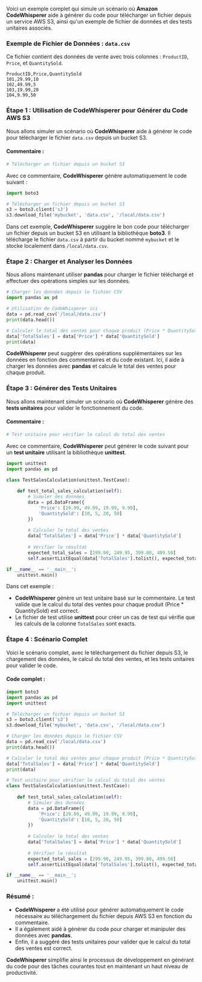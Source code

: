 Voici un exemple complet qui simule un scénario où **Amazon CodeWhisperer** aide à générer du code pour télécharger un fichier depuis un service AWS S3, ainsi qu'un exemple de fichier de données et des tests unitaires associés.

### **Exemple de Fichier de Données : `data.csv`**
Ce fichier contient des données de vente avec trois colonnes : `ProductID`, `Price`, et `QuantitySold`.

```csv
ProductID,Price,QuantitySold
101,29.99,10
102,49.99,5
103,19.99,20
104,9.99,50
```

### **Étape 1 : Utilisation de CodeWhisperer pour Générer du Code AWS S3**

Nous allons simuler un scénario où **CodeWhisperer** aide à générer le code pour télécharger le fichier `data.csv` depuis un bucket S3.

#### **Commentaire :**
```python
# Télécharger un fichier depuis un bucket S3
```

Avec ce commentaire, **CodeWhisperer** génère automatiquement le code suivant :

```python
import boto3

# Télécharger un fichier depuis un bucket S3
s3 = boto3.client('s3')
s3.download_file('mybucket', 'data.csv', '/local/data.csv')
```

Dans cet exemple, **CodeWhisperer** suggère le bon code pour télécharger un fichier depuis un bucket S3 en utilisant la bibliothèque **boto3**. Il télécharge le fichier `data.csv` à partir du bucket nommé `mybucket` et le stocke localement dans `/local/data.csv`.

### **Étape 2 : Charger et Analyser les Données**

Nous allons maintenant utiliser **pandas** pour charger le fichier téléchargé et effectuer des opérations simples sur les données.

```python
# Charger les données depuis le fichier CSV
import pandas as pd

# Utilisation de CodeWhisperer ici
data = pd.read_csv('/local/data.csv')
print(data.head())

# Calculer le total des ventes pour chaque produit (Price * QuantitySold)
data['TotalSales'] = data['Price'] * data['QuantitySold']
print(data)
```

**CodeWhisperer** peut suggérer des opérations supplémentaires sur les données en fonction des commentaires et du code existant. Ici, il aide à charger les données avec **pandas** et calcule le total des ventes pour chaque produit.

### **Étape 3 : Générer des Tests Unitaires**

Nous allons maintenant simuler un scénario où **CodeWhisperer** génère des **tests unitaires** pour valider le fonctionnement du code.

#### **Commentaire :**
```python
# Test unitaire pour vérifier le calcul du total des ventes
```

Avec ce commentaire, **CodeWhisperer** peut générer le code suivant pour un **test unitaire** utilisant la bibliothèque **unittest**.

```python
import unittest
import pandas as pd

class TestSalesCalculation(unittest.TestCase):
    
    def test_total_sales_calculation(self):
        # Simuler des données
        data = pd.DataFrame({
            'Price': [29.99, 49.99, 19.99, 9.99],
            'QuantitySold': [10, 5, 20, 50]
        })
        
        # Calculer le total des ventes
        data['TotalSales'] = data['Price'] * data['QuantitySold']
        
        # Vérifier le résultat
        expected_total_sales = [299.90, 249.95, 399.80, 499.50]
        self.assertListEqual(data['TotalSales'].tolist(), expected_total_sales)

if __name__ == '__main__':
    unittest.main()
```

Dans cet exemple :
- **CodeWhisperer** génère un test unitaire basé sur le commentaire. Le test valide que le calcul du total des ventes pour chaque produit (Price * QuantitySold) est correct.
- Le fichier de test utilise **unittest** pour créer un cas de test qui vérifie que les calculs de la colonne `TotalSales` sont exacts.

### **Étape 4 : Scénario Complet**

Voici le scénario complet, avec le téléchargement du fichier depuis S3, le chargement des données, le calcul du total des ventes, et les tests unitaires pour valider le code.

#### **Code complet :**
```python
import boto3
import pandas as pd
import unittest

# Télécharger un fichier depuis un bucket S3
s3 = boto3.client('s3')
s3.download_file('mybucket', 'data.csv', '/local/data.csv')

# Charger les données depuis le fichier CSV
data = pd.read_csv('/local/data.csv')
print(data.head())

# Calculer le total des ventes pour chaque produit (Price * QuantitySold)
data['TotalSales'] = data['Price'] * data['QuantitySold']
print(data)

# Test unitaire pour vérifier le calcul du total des ventes
class TestSalesCalculation(unittest.TestCase):
    
    def test_total_sales_calculation(self):
        # Simuler des données
        data = pd.DataFrame({
            'Price': [29.99, 49.99, 19.99, 9.99],
            'QuantitySold': [10, 5, 20, 50]
        })
        
        # Calculer le total des ventes
        data['TotalSales'] = data['Price'] * data['QuantitySold']
        
        # Vérifier le résultat
        expected_total_sales = [299.90, 249.95, 399.80, 499.50]
        self.assertListEqual(data['TotalSales'].tolist(), expected_total_sales)

if __name__ == '__main__':
    unittest.main()
```

### **Résumé :**

- **CodeWhisperer** a été utilisé pour générer automatiquement le code nécessaire au téléchargement du fichier depuis AWS S3 en fonction du commentaire.
- Il a également aidé à générer du code pour charger et manipuler des données avec **pandas**.
- Enfin, il a suggéré des tests unitaires pour valider que le calcul du total des ventes est correct.

**CodeWhisperer** simplifie ainsi le processus de développement en générant du code pour des tâches courantes tout en maintenant un haut niveau de productivité.
